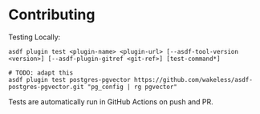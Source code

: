 # Contributing

Testing Locally:

```shell
asdf plugin test <plugin-name> <plugin-url> [--asdf-tool-version <version>] [--asdf-plugin-gitref <git-ref>] [test-command*]

# TODO: adapt this
asdf plugin test postgres-pgvector https://github.com/wakeless/asdf-postgres-pgvector.git "pg_config | rg pgvector"
```

Tests are automatically run in GitHub Actions on push and PR.
